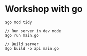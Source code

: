 # Workshop with go
```
$go mod tidy

// Run server in dev mode
$go run main.go

// Build server
$go build -o api main.go
```